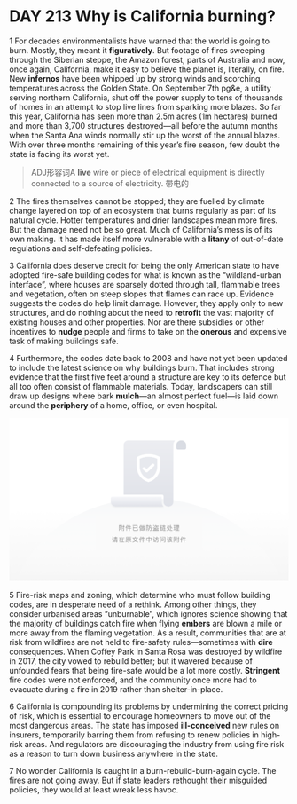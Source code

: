 # DAY 213 Why is California burning?
1 For decades environmentalists have warned that the world is going to burn. Mostly, they meant it **figuratively**. But footage of fires sweeping through the Siberian steppe, the Amazon forest, parts of Australia and now, once again, California, make it easy to believe the planet is, literally, on fire. New **infernos** have been whipped up by strong winds and scorching temperatures across the Golden State. On September 7th pg&e, a utility serving northern California, shut off the power supply to tens of thousands of homes in an attempt to stop live lines from sparking more blazes. So far this year, California has seen more than 2.5m acres (1m hectares) burned and more than 3,700 structures destroyed—all before the autumn months when the Santa Ana winds normally stir up the worst of the annual blazes. With over three months remaining of this year’s fire season, few doubt the state is facing its worst yet.

> ADJ形容词A **live** wire or piece of electrical equipment is directly connected to a source of electricity. 带电的
>

2 The fires themselves cannot be stopped; they are fuelled by climate change layered on top of an ecosystem that burns regularly as part of its natural cycle. Hotter temperatures and drier landscapes mean more fires. But the damage need not be so great. Much of California’s mess is of its own making. It has made itself more vulnerable with a **litany** of out-of-date regulations and self-defeating policies.

3 California does deserve credit for being the only American state to have adopted fire-safe building codes for what is known as the “wildland-urban interface”, where houses are sparsely dotted through tall, flammable trees and vegetation, often on steep slopes that flames can race up. Evidence suggests the codes do help limit damage. However, they apply only to new structures, and do nothing about the need to **retrofit** the vast majority of existing houses and other properties. Nor are there subsidies or other incentives to **nudge** people and firms to take on the **onerous** and expensive task of making buildings safe.

4 Furthermore, the codes date back to 2008 and have not yet been updated to include the latest science on why buildings burn. That includes strong evidence that the first five feet around a structure are key to its defence but all too often consist of flammable materials. Today, landscapers can still draw up designs where bark **mulch**—an almost perfect fuel—is laid down around the **periphery** of a home, office, or even hospital.

![](./img/boxcnqae1yvqLv0KoDkDN7U2zXg.png)

5 Fire-risk maps and zoning, which determine who must follow building codes, are in desperate need of a rethink. Among other things, they consider urbanised areas “unburnable”, which ignores science showing that the majority of buildings catch fire when flying **embers** are blown a mile or more away from the flaming vegetation. As a result, communities that are at risk from wildfires are not held to fire-safety rules—sometimes with **dire** consequences. When Coffey Park in Santa Rosa was destroyed by wildfire in 2017, the city vowed to rebuild better; but it wavered because of unfounded fears that being fire-safe would be a lot more costly. **Stringent** fire codes were not enforced, and the community once more had to evacuate during a fire in 2019 rather than shelter-in-place.

6 California is compounding its problems by undermining the correct pricing of risk, which is essential to encourage homeowners to move out of the most dangerous areas. The state has imposed **ill-conceived** new rules on insurers, temporarily barring them from refusing to renew policies in high-risk areas. And regulators are discouraging the industry from using fire risk as a reason to turn down business anywhere in the state.

7 No wonder California is caught in a burn-rebuild-burn-again cycle. The fires are not going away. But if state leaders rethought their misguided policies, they would at least wreak less havoc.

